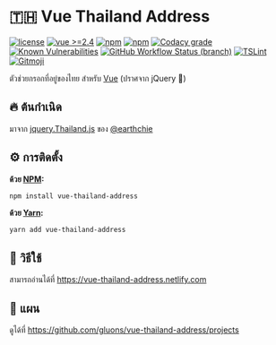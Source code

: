 # 🇹🇭 Vue Thailand Address
[![license](https://img.shields.io/github/license/gluons/vue-thailand-address.svg?style=flat-square)](./LICENSE)
[![vue >=2.4](https://img.shields.io/badge/vue-%3E%3D2.4-42b983.svg?style=flat-square)](https://vuejs.org)
[![npm](https://img.shields.io/npm/v/vue-thailand-address.svg?style=flat-square)](https://www.npmjs.com/package/vue-thailand-address)
[![npm](https://img.shields.io/npm/dt/vue-thailand-address.svg?style=flat-square)](https://www.npmjs.com/package/vue-thailand-address)
[![Codacy grade](https://img.shields.io/codacy/grade/f12ddf1f1a9f40dd834a28a65b2c1727.svg?style=flat-square)](https://www.codacy.com/app/gluons/vue-thailand-address)
[![Known Vulnerabilities](https://snyk.io/test/github/gluons/vue-thailand-address/badge.svg?targetFile=package.json&style=flat-square)](https://snyk.io/test/github/gluons/vue-thailand-address?targetFile=package.json)
[![GitHub Workflow Status (branch)](https://img.shields.io/github/workflow/status/gluons/vue-thailand-address/CI/master?style=flat-square)](https://github.com/gluons/vue-thailand-address/actions/workflows/ci.yaml)
[![TSLint](https://img.shields.io/badge/TSLint-gluons-15757B.svg?style=flat-square)](https://github.com/gluons/tslint-config-gluons)
[![Gitmoji](https://img.shields.io/badge/gitmoji-%20😜%20😍-FFDD67.svg?style=flat-square)](https://github.com/carloscuesta/gitmoji)

ตัวช่วยกรอกที่อยู่ของไทย สำหรับ [Vue](https://vuejs.org) (ปราศจาก jQuery 🎉)

## 🔥 ต้นกำเนิด

มาจาก [jquery.Thailand.js](https://github.com/earthchie/jquery.Thailand.js) ของ [@earthchie](https://github.com/earthchie)

## ⚙️ การติดตั้ง

**ด้วย [NPM](https://www.npmjs.com/):**

```bash
npm install vue-thailand-address
```

**ด้วย [Yarn](https://yarnpkg.com/):**

```bash
yarn add vue-thailand-address
```

## 🛂 วิธีใช้

สามารถอ่านได้ที่ https://vue-thailand-address.netlify.com

## 📝 แผน

ดูได้ที่ https://github.com/gluons/vue-thailand-address/projects

